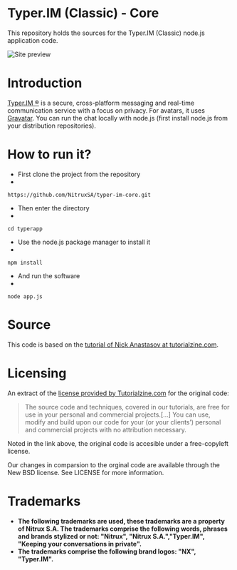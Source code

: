 Typer.IM (Classic) - Core
==============

This repository holds the sources for the Typer.IM (Classic) node.js application code.

![Site preview](http://i.imgur.com/Nuv7k7g.png "Typer.IM Classic")

Introduction
============

[Typer.IM ®](http://typer.im/) is a secure, cross-platform messaging and real-time communication service with a focus on privacy. For avatars, it uses [Gravatar](http://gravatar.com/). You can run the chat locally with node.js (first install node.js from your distribution repositories).

How to run it?
==============

+ First clone the project from the repository
+ 
`https://github.com/NitruxSA/typer-im-core.git`

+ Then enter the directory
+ 
`cd typerapp`

+ Use the node.js package manager to install it
+ 
`npm install`

+  And run the software
+  
`node app.js`

Source
===================

This code is based on the [tutorial of Nick Anastasov at tutorialzine.com](http://tutorialzine.com/2014/03/nodejs-private-webchat/).

Licensing
=========

An extract of the [license provided by Tutorialzine.com](http://tutorialzine.com/license/) for the original code:

>The source code and techniques, covered in our tutorials, are free for use in your personal and commercial projects.[...] You can use, modify and build upon our code for your (or your clients’) personal and commercial projects with no attribution necessary.

Noted in the link above, the original code is accesible under a free-copyleft license.

Our changes in comparsion to the orginal code are available through the New BSD license. See LICENSE for more information.

Trademarks
===========

* **The following trademarks are used, these trademarks are a property of Nitrux S.A. The trademarks comprise the following words, phrases and brands stylized or not: "Nitrux", "Nitrux S.A.","Typer.IM", "Keeping your conversations in private".**
* **The trademarks comprise the following brand logos: "NX", "Typer.IM".**
